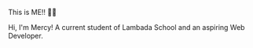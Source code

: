 This is ME!! :woman_shrugging:


Hi, I'm Mercy! A current student of Lambada School and an aspiring Web Developer. 





